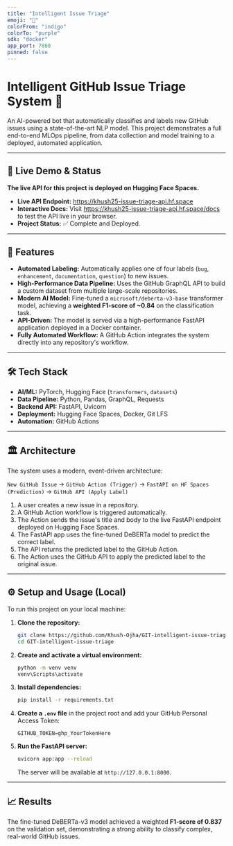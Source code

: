 ```yaml
---
title: "Intelligent Issue Triage"
emoji: "🤖"
colorFrom: "indigo"
colorTo: "purple"
sdk: "docker"
app_port: 7860
pinned: false
---
```


# Intelligent GitHub Issue Triage System 🤖

An AI-powered bot that automatically classifies and labels new GitHub issues using a state-of-the-art NLP model. This project demonstrates a full end-to-end MLOps pipeline, from data collection and model training to a deployed, automated application.

---

## 🚦 Live Demo & Status

**The live API for this project is deployed on Hugging Face Spaces.**

* **Live API Endpoint:** https://khush25-issue-triage-api.hf.space
* **Interactive Docs:** Visit https://khush25-issue-triage-api.hf.space/docs to test the API live in your browser.
* **Project Status:** ✅ Complete and Deployed.

---

## 🚀 Features

- **Automated Labeling:** Automatically applies one of four labels (`bug`, `enhancement`, `documentation`, `question`) to new issues.
- **High-Performance Data Pipeline:** Uses the GitHub GraphQL API to build a custom dataset from multiple large-scale repositories.
- **Modern AI Model:** Fine-tuned a `microsoft/deberta-v3-base` transformer model, achieving a **weighted F1-score of ~0.84** on the classification task.
- **API-Driven:** The model is served via a high-performance FastAPI application deployed in a Docker container.
- **Fully Automated Workflow:** A GitHub Action integrates the system directly into any repository's workflow.

---

## 🛠️ Tech Stack

- **AI/ML:** PyTorch, Hugging Face (`transformers`, `datasets`)
- **Data Pipeline:** Python, Pandas, GraphQL, Requests
- **Backend API:** FastAPI, Uvicorn
- **Deployment:** Hugging Face Spaces, Docker, Git LFS
- **Automation:** GitHub Actions

---

## 🏛️ Architecture

The system uses a modern, event-driven architecture:

`New GitHub Issue` -> `GitHub Action (Trigger)` -> `FastAPI on HF Spaces (Prediction)` -> `GitHub API (Apply Label)`

1. A user creates a new issue in a repository.
2. A GitHub Action workflow is triggered automatically.
3. The Action sends the issue's title and body to the live FastAPI endpoint deployed on Hugging Face Spaces.
4. The FastAPI app uses the fine-tuned DeBERTa model to predict the correct label.
5. The API returns the predicted label to the GitHub Action.
6. The Action uses the GitHub API to apply the predicted label to the original issue.

---

## ⚙️ Setup and Usage (Local)

To run this project on your local machine:

1. **Clone the repository:**
    ```bash
    git clone https://github.com/Khush-Ojha/GIT-intelligent-issue-triage.git
    cd GIT-intelligent-issue-triage
    ```

2. **Create and activate a virtual environment:**
    ```bash
    python -m venv venv
    venv\Scripts\activate
    ```

3. **Install dependencies:**
    ```bash
    pip install -r requirements.txt
    ```

4. **Create a `.env` file** in the project root and add your GitHub Personal Access Token:
    ```
    GITHUB_TOKEN=ghp_YourTokenHere
    ```

5. **Run the FastAPI server:**
    ```bash
    uvicorn app:app --reload
    ```
    The server will be available at `http://127.0.0.1:8000`.

---

## 📈 Results

The fine-tuned DeBERTa-v3 model achieved a weighted **F1-score of 0.837** on the validation set, demonstrating a strong ability to classify complex, real-world GitHub issues.